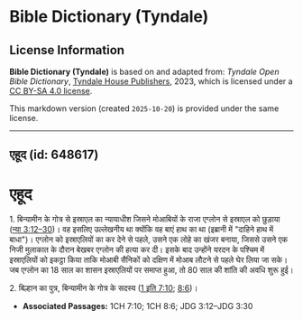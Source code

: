 # Bible Dictionary (Tyndale)

## License Information

**Bible Dictionary (Tyndale)** is based on and adapted from: _Tyndale Open Bible Dictionary_, [Tyndale House Publishers](https://tyndaleopenresources.com/), 2023, which is licensed under a [CC BY-SA 4.0 license](https://creativecommons.org/licenses/by-sa/4.0/legalcode.en).

This markdown version (created `2025-10-20`) is provided under the same license.



--------------------------------

## एहूद (id: 648617)

एहूद
====

1\. बिन्यामीन के गोत्र से इस्राएल का न्यायाधीश जिसने मोआबियों के राजा एग्लोन से इस्राएल को छुड़ाया ([न्या 3:12–30](https://ref.ly/Judg3:12-Judg3:30))। वह इसलिए उल्लेखनीय था क्योंकि वह बाएं हाथ का था (इब्रानी में "दाहिने हाथ में बाधा")। एग्लोन को इस्राएलियों का कर देने से पहले, उसने एक लोहे का खंजर बनाया, जिससे उसने एक निजी मुलाकात के दौरान बेखबर एग्लोन की हत्या कर दी। इसके बाद उन्होंने यरदन के पश्चिम में इस्राएलियों को इकट्ठा किया ताकि मोआबी सैनिकों को दक्षिण में मोआब लौटने से पहले घेर लिया जा सके। जब एग्लोन का 18 साल का शासन इस्राएलियों पर समाप्त हुआ, तो 80 साल की शांति की अवधि शुरू हुई।

2\. बिल्हान का पुत्र, बिन्यामीन के गोत्र के सदस्य ([1 इति 7:10](https://ref.ly/1Chr7:10); [8:6](https://ref.ly/1Chr8:6))।

* **Associated Passages:** 1CH 7:10; 1CH 8:6; JDG 3:12–JDG 3:30

